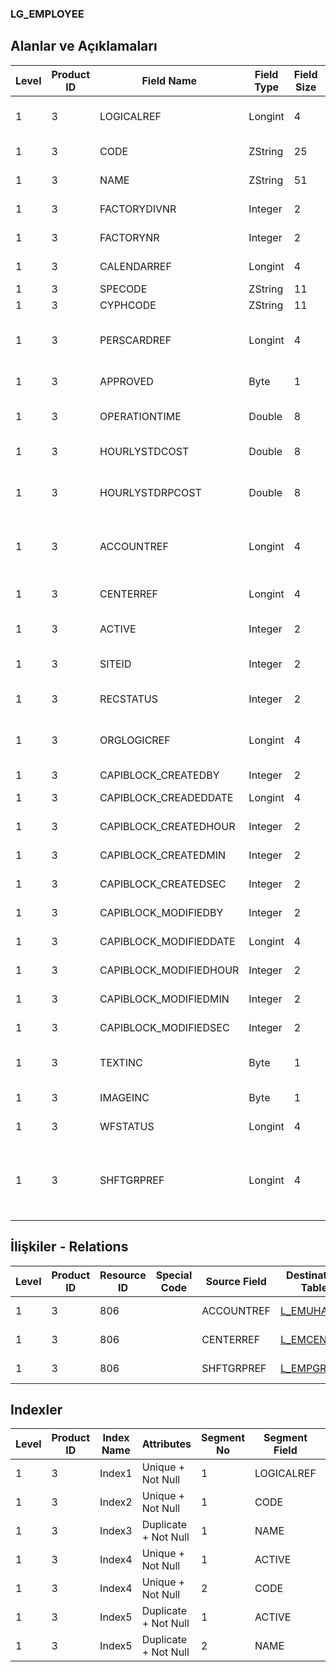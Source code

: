 ### LG_EMPLOYEE

## Alanlar ve Açıklamaları

**Level**|**Product ID**|**Field Name**|**Field Type**|**Field Size**|**Field Offset**|**Türkçe Açıklama**|**Expression**
-----|-----|-----|-----|-----|-----|-----|-----
1|3|LOGICALREF|Longint|4|0|Çalışan Log. Ref.|Employee Logical Reference
1|3|CODE|ZString|25|4|Çalışan Kodu|Employee Code
1|3|NAME|ZString|51|29|Çalışan Açıklaması|Employee Description
1|3|FACTORYDIVNR|Integer|2|80|Fabrika İşyeri|Plant Division
1|3|FACTORYNR|Integer|2|82|Fabrika Numarası|Plant Number
1|3|CALENDARREF|Longint|4|84|Takvim Referansı|Calendar Reference
1|3|SPECODE|ZString|11|88|Özel Kod|Aux. Code
1|3|CYPHCODE|ZString|11|99|Yetki Kodu|Auth. Code
1|3|PERSCARDREF|Longint|4|110|Çalışan kartı ref. (İK)|Personnel Card Reference (HR)
1|3|APPROVED|Byte|1|114|Onay Bilgisi|Approval Info
1|3|OPERATIONTIME|Double|8|115|Günlük Çalışma Saati|Daily Work Hour
1|3|HOURLYSTDCOST|Double|8|123|Saatlik Maliyet|Hourly Cost
1|3|HOURLYSTDRPCOST|Double|8|131|Saatlik Maliyet (RD)|Hourly Cost Reporting Currency
1|3|ACCOUNTREF|Longint|4|139|Genel Muhasebe Hesabı Ref.|General Ledger Account Reference
1|3|CENTERREF|Longint|4|143|Masraf Merkezi Ref.|Overhead Pool Reference
1|3|ACTIVE|Integer|2|147|Kullanım durumu|Usage Status
1|3|SITEID|Integer|2|149|Veri Merkezi|Data Processing Site
1|3|RECSTATUS|Integer|2|151|Kayıt Durumu|Record Status
1|3|ORGLOGICREF|Longint|4|153|Orijinal Kayıt Log. Ref.|Original Record Logical Reference
1|3|CAPIBLOCK_CREATEDBY|Integer|2|157|Oluşturan|Created By
1|3|CAPIBLOCK_CREADEDDATE|Longint|4|159|Oluşturulma Tarihi|Created Date
1|3|CAPIBLOCK_CREATEDHOUR|Integer|2|163|Oluşturulma Saati|Created Hour
1|3|CAPIBLOCK_CREATEDMIN|Integer|2|165|Oluşturulma Dakikası|Created Minute
1|3|CAPIBLOCK_CREATEDSEC|Integer|2|167|Oluşturulma Saniyesi|Created Second
1|3|CAPIBLOCK_MODIFIEDBY|Integer|2|169|Değiştiren|Modified By
1|3|CAPIBLOCK_MODIFIEDDATE|Longint|4|171|Değiştirilme Tarihi|Modified Date
1|3|CAPIBLOCK_MODIFIEDHOUR|Integer|2|175|Değiştirilme Saati|Modified Hour
1|3|CAPIBLOCK_MODIFIEDMIN|Integer|2|177|Değiştirilme Dakikası|Modified Minute
1|3|CAPIBLOCK_MODIFIEDSEC|Integer|2|179|Değiştirilme Saniyesi|Modified Second
1|3|TEXTINC|Byte|1|181|Ayrıntılı Açıklama İçerir|Contains Detail Description
1|3|IMAGEINC|Byte|1|182|Resim İçeriyor|Contains Image
1|3|WFSTATUS|Longint|4|183|Kullanımda Değil|Not In Use
1|3|SHFTGRPREF|Longint|4|187|Vardiya Tarafından Kullanılan Çalışan Grubu Referansı|Employee Group Reference Used By Shift

## İlişkiler - Relations

**Level**|**Product ID**|**Resource ID**|**Special Code**|**Source Field**|**Destination Table**|**Destination Field**|**Relation Type**|**Extra Condition**
-----|-----|-----|-----|-----|-----|-----|-----|-----
1|3|806||ACCOUNTREF|[L_EMUHACC](../LG_EMUHACC "L_EMUHACC")|LOGICALREF|one-to-one|
1|3|806||CENTERREF|[L_EMCENTER](../LG_EMCENTER "L_EMCENTER")|LOGICALREF|one-to-one|
1|3|806||SHFTGRPREF|[L_EMPGROUP](../LG_EMPGROUP "L_EMPGROUP")|LOGICALREF|one-to-one|

## Indexler

**Level**|**Product ID**|**Index Name**|**Attributes**|**Segment No**|**Segment Field**|**Sense**
-----|-----|-----|-----|-----|-----|-----
1|3|Index1|Unique + Not Null|1|LOGICALREF|Ascending
1|3|Index2|Unique + Not Null|1|CODE|Ascending
1|3|Index3|Duplicate + Not Null|1|NAME|Ascending
1|3|Index4|Unique + Not Null|1|ACTIVE|Ascending
1|3|Index4|Unique + Not Null|2|CODE|Ascending
1|3|Index5|Duplicate + Not Null|1|ACTIVE|Ascending
1|3|Index5|Duplicate + Not Null|2|NAME|Ascending
